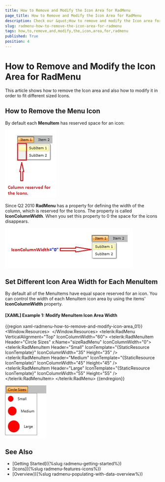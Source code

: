 ```yaml
---
title: How to Remove and Modify the Icon Area for RadMenu
page_title: How to Remove and Modify the Icon Area for RadMenu
description: Check our &quot;How to remove and modify the Icon area for RadMenu&quot; documentation article for the RadMenu {{ site.framework_name }} control.
slug: radmenu-how-to-remove-the-icon-area-for-radmenu
tags: how,to,remove,and,modify,the,icon,area,for,radmenu
published: True
position: 4
---
```


# How to Remove and Modify the Icon Area for RadMenu

This article shows how to remove the Icon area and also how to modify it in order to fit different sized Icons.

## How to Remove the Menu Icon

By default each __MenuItem__ has reserved space for an icon:

![RadMenu Icon Area](images/RadMenuIcon.jpg)

Since Q2 2010 __RadMenu__ has a property for defining the width of the column, which is reserved for the Icons. The property is called __IconColumnWidth__. When you set this property to 0 the space for the icons disappears.

![{{ site.framework_name }} RadMenu Icon Column Width 0](images/RadMenu_IconColumnWidth.jpg)

## Set Different Icon Area Width for Each MenuItem

By default all of the MenuItems have equal space reserved for an icon. You can control the width of each MenuItem icon area by using the items' __IconColumnWidth__ property.

#### __[XAML] Example 1: Modify MenuItem Icon Area Width__
{{region xaml-radmenu-how-to-remove-and-modify-icon-area_01}}
	<Window.Resources>
		<DataTemplate x:Key="IconTemplate">
			<Image Source="/Images/Circle.png" Stretch="UniformToFill" />
		</DataTemplate>
    </Window.Resources>
	<telerik:RadMenu VerticalAlignment="Top" IconColumnWidth="60">
	    <telerik:RadMenuItem Header="Circle Sizes" x:Name="sizeRadMenu" IconColumnWidth="0">
	        <telerik:RadMenuItem Header="Small" IconTemplate="{StaticResource IconTemplate}" IconColumnWidth="35" Height="35" />
	        <telerik:RadMenuItem Header="Medium" IconTemplate="{StaticResource IconTemplate}" IconColumnWidth="45" Height="45" />
	        <telerik:RadMenuItem Header="Large" IconTemplate="{StaticResource IconTemplate}" IconColumnWidth="55" Height="55" />
	    </telerik:RadMenuItem>
	</telerik:RadMenu>
{{endregion}}

![Modify MenuItem Icon Area Width](images/RadMenu_HowTo_How_to_remove_and_modify_the_Icon_area.jpg)

## See Also

 * [Getting Started]({%slug radmenu-getting-started%})
 * [Icons]({%slug radmenu-features-icons%})
 * [Overview]({%slug radmenu-populating-with-data-overview%})
